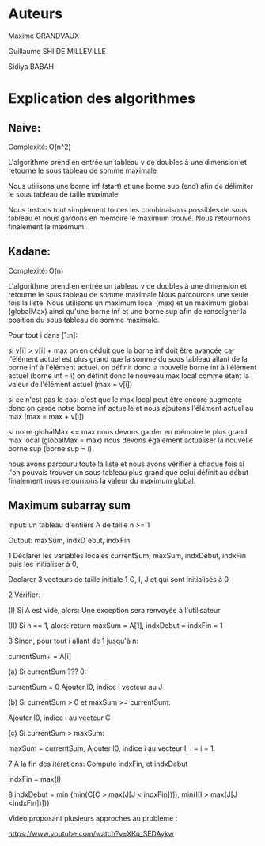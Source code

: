 # Auteurs 

Maxime GRANDVAUX

Guillaume SHI DE MILLEVILLE

Sidiya BABAH

# Explication des algorithmes

## Naive:

Complexité: O(n^2)

L'algorithme prend en entrée un tableau v de doubles à une dimension 
et retourne le sous tableau de somme maximale

Nous utilisons une borne inf (start) et une borne sup (end) afin de 
délimiter le sous tableau de taille maximale

Nous testons tout simplement toutes les combinaisons possibles de sous tableau
et nous gardons en mémoire le maximum trouvé.
Nous retournons finalement le maximum.



## Kadane:

Complexité: O(n)

L'algorithme prend en entrée un tableau v de doubles à une dimension 
et retourne le sous tableau de somme maximale
Nous parcourons une seule fois la liste.
Nous utilisons un maximum local (max) et un maximum global (globalMax) ainsi 
qu'une borne inf et une borne sup afin de renseigner la position du
sous tableau de somme maximale.

Pour tout i dans [1:n]:

si v[i] > v[i] + max
on en déduit que la borne inf doit être avancée car l'élément actuel est plus grand 
que la somme du sous tableau allant de la borne inf à l'élément actuel.
on définit donc la nouvelle borne inf à l'élément actuel (borne inf = i)
on définit donc le nouveau max local comme étant la valeur de l'élément actuel (max = v[i])

si ce n'est pas le cas:
c'est que le max local peut être encore augmenté donc on garde notre borne inf actuelle et 
nous ajoutons l'élément actuel au max (max = max + v[i])

si notre globalMax <= max
nous devons garder en mémoire le plus grand max local (globalMax = max)
nous devons également actualiser la nouvelle borne sup (borne sup = i)

nous avons parcouru toute la liste et nous avons vérifier à chaque fois si l'on
pouvais trouver un sous tableau plus grand que celui définit au début
finalement nous retournons la valeur du maximum global.


## Maximum subarray sum

Input: un tableau d'entiers A de taille n >= 1

Output: maxSum, indxD´ebut, indxFin

1 Déclarer les variables locales currentSum, maxSum, indxDebut, indxFin puis les initialiser à 0,

Declarer 3 vecteurs de taille initiale 1 C, I, J et qui sont initialisés à 0

2 Vérifier:

(I) Si A est vide, alors:
Une exception sera renvoyée à l'utilisateur

(II) Si n == 1, alors:
return maxSum = A[1], indxDebut  = indxFin = 1

3 Sinon, pour tout i allant de 1 jusqu'à n:

currentSum+ = A[i]

(a) Si currentSum ??? 0:

currentSum = 0
Ajouter l0, indice i vecteur au J

(b) Si currentSum > 0 et maxSum >= currentSum:

Ajouter l0, indice i au vecteur C

(c) Si currentSum > maxSum:

maxSum = currentSum, Ajouter l0, indice i au vecteur I, i = i + 1.

7 A la fin des itérations: Compute indxFin, et indxDebut

indxFin = max(I)

8 indxDebut = min {min(C[C > max(J[J < indxFin])]), min(I[I > max(J[J <indxFin])])}



Vidéo proposant plusieurs approches au problème :

https://www.youtube.com/watch?v=XKu_SEDAykw


